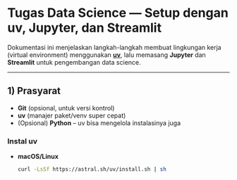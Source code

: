 # Tugas Data Science — Setup dengan uv, Jupyter, dan Streamlit

Dokumentasi ini menjelaskan langkah-langkah membuat lingkungan kerja (virtual environment) menggunakan **[uv](https://github.com/astral-sh/uv)**, lalu memasang **Jupyter** dan **Streamlit** untuk pengembangan data science.

---

## 1) Prasyarat

- **Git** (opsional, untuk versi kontrol)
- **uv** (manajer paket/venv super cepat)
- (Opsional) **Python** – uv bisa mengelola instalasinya juga

### Instal uv

- **macOS/Linux**
  ```bash
  curl -LsSf https://astral.sh/uv/install.sh | sh
  ```
